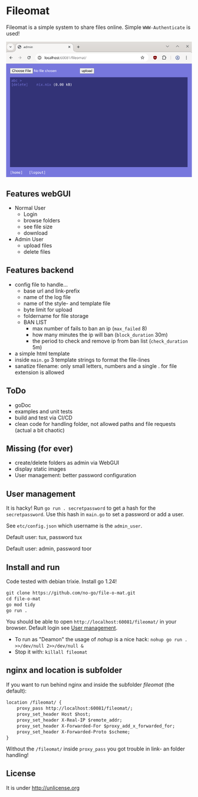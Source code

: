 # Fileomat

Fileomat is a simple system to share files online. Simple `WWW-Authenticate` is used!

![Admin can upload and delete files](Screenshot.png)

## Features webGUI

- Normal User
  - Login
  - browse folders
  - see file size
  - download
- Admin User
  - upload files
  - delete files

## Features backend

- config file to handle...
  - base url and link-prefix
  - name of the log file
  - name of the style- and template file
  - byte limit for upload
  - foldername for file storage
  - BAN LIST
    - max number of fails to ban an ip (`max_failed` 8)
    - how many minutes the ip will ban (`block_duration` 30m)
    - the period to check and remove ip from ban list (`check_duration` 5m)
- a simple html template
- inside `main.go` 3 template strings to format the file-lines
- sanatize filename: only small letters, numbers and a single . for file extension is allowed

## ToDo

- goDoc
- examples and unit tests
- build and test via CI/CD
- clean code for handling folder, not allowed paths and file requests (actual a bit chaotic)

## Missing (for ever)

- create/delete folders as admin via WebGUI
- display static images
- User management: better password configuration

## User management

It is hacky! Run `go run . secretpassword` to get a hash for the `secretpassword`.
Use this hash in `main.go` to set a password or add a user.

See `etc/config.json` which username is the `admin_user`.

Default user: tux, password tux

Default user: admin, password toor

## Install and run

Code tested with debian trixie. Install go 1.24!

```
git clone https://github.com/no-go/file-o-mat.git
cd file-o-mat
go mod tidy
go run .
```

You should be able to open `http://localhost:60081/fileomat/` in your browser.
Default login see [User management](#user-management).

- To run as "Deamon" the usage of *nohup* is a nice hack: `nohup go run . >>/dev/null 2>>/dev/null &`
- Stop it with: `killall fileomat`

## nginx and location is subfolder

If you want to run behind nginx and inside the subfolder *fileomat* (the default):

```
location /fileomat/ {
	proxy_pass http://localhost:60081/fileomat/;
	proxy_set_header Host $host;
	proxy_set_header X-Real-IP $remote_addr;
	proxy_set_header X-Forwarded-For $proxy_add_x_forwarded_for;
	proxy_set_header X-Forwarded-Proto $scheme;
}
```

Without the `/fileomat/` inside `proxy_pass` you got trouble in link- an folder handling!

## License

It is under http://unlicense.org